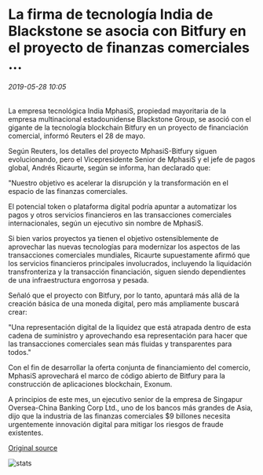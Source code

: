 # La firma de tecnología India de Blackstone se asocia con Bitfury en el proyecto de finanzas comerciales ...

###### 2019-05-28 10:05

La empresa tecnológica India MphasiS, propiedad mayoritaria de la empresa multinacional estadounidense Blackstone Group, se asoció con el gigante de la tecnología blockchain Bitfury en un proyecto de financiación comercial, informó Reuters el 28 de mayo.

Según Reuters, los detalles del proyecto MphasiS-Bitfury siguen evolucionando, pero el Vicepresidente Senior de MphasiS y el jefe de pagos global, Andrés Ricaurte, según se informa, han declarado que:

"Nuestro objetivo es acelerar la disrupción y la transformación en el espacio de las finanzas comerciales.

El potencial token o plataforma digital podría apuntar a automatizar los pagos y otros servicios financieros en las transacciones comerciales internacionales, según un ejecutivo sin nombre de MphasiS.

Si bien varios proyectos ya tienen el objetivo ostensiblemente de aprovechar las nuevas tecnologías para modernizar los aspectos de las transacciones comerciales mundiales, Ricaurte supuestamente afirmó que los servicios financieros principales involucrados, incluyendo la liquidación transfronteriza y la transacción financiación, siguen siendo dependientes de una infraestructura engorrosa y pesada.

Señaló que el proyecto con Bitfury, por lo tanto, apuntará más allá de la creación básica de una moneda digital, pero más ampliamente buscará crear:

"Una representación digital de la liquidez que está atrapada dentro de esta cadena de suministro y aprovechando esa representación para hacer que las transacciones comerciales sean más fluidas y transparentes para todos."

Con el fin de desarrollar la oferta conjunta de financiamiento del comercio, MphasiS aprovechará el marco de código abierto de Bitfury para la construcción de aplicaciones blockchain, Exonum.

A principios de este mes, un ejecutivo senior de la empresa de Singapur Oversea-China Banking Corp Ltd., uno de los bancos más grandes de Asia, dijo que la industria de las finanzas comerciales $9 billones necesita urgentemente innovación digital para mitigar los riesgos de fraude existentes.

[Original source](https://cointelegraph.com/news/blackstone-majority-owned-indian-tech-firm-partners-with-bitfury-on-trade-finance-project)

![stats](https://c.statcounter.com/11760860/0/a89fa40b/1/ "stats")